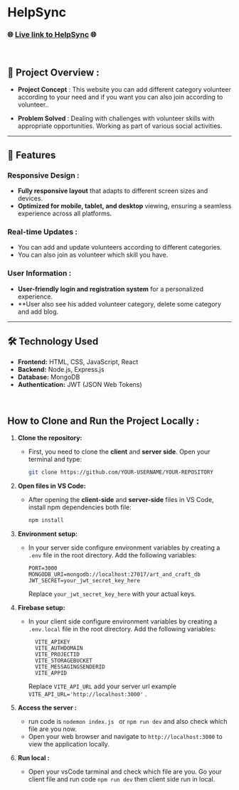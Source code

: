 # HelpSync

### 🌐 [Live link to HelpSync](https://assignment-11-a2b0e.web.app) 🌐

<br/>

## 📜 Project Overview :

- **Project Concept** : This website you can add different category volunteer according to your need and if you want you can also join according to volunteer..

- **Problem Solved** : Dealing with challenges with volunteer skills with appropriate opportunities.  Working as part of various social activities.

---

## 🌟 Features 

### Responsive Design :
- **Fully responsive layout** that adapts to different screen sizes and devices.
- **Optimized for mobile, tablet, and desktop** viewing, ensuring a seamless experience across all platforms.

### Real-time Updates : 
- You can add and update volunteers according to different categories.
- You can also join as volunteer which skill you have.

### User Information : 
- **User-friendly login and registration system** for a personalized experience.
- **User also see his added volunteer category, delete some category and add blog. 

---

## 🛠 Technology Used
- **Frontend:** HTML, CSS, JavaScript, React
- **Backend:** Node.js, Express.js
- **Database:** MongoDB
- **Authentication:** JWT (JSON Web Tokens)
<br/>

## How to Clone and Run the Project Locally : 
1. **Clone the repository:**
   - First, you need to clone the **client** and **server side**. Open your terminal and type:
     ```bash
     git clone https://github.com/YOUR-USERNAME/YOUR-REPOSITORY
     ```
2. **Open files in VS Code:**
   - After opening the **client-side** and **server-side** files in VS Code, install npm dependencies both file:
     ```bash
     npm install
     ```
3. **Environment setup:**
   - In your server side configure environment variables by creating a `.env` file in the root directory. Add the following variables:
     ```plaintext
     PORT=3000
     MONGODB_URI=mongodb://localhost:27017/art_and_craft_db
     JWT_SECRET=your_jwt_secret_key_here
     ```
     Replace `your_jwt_secret_key_here` with your actual keys.

4. **Firebase setup:**
   - In your client side configure environment variables by creating a `.env.local` file in the root directory. Add the following variables:
     ```plaintext
       VITE_APIKEY
       VITE_AUTHDOMAIN
       VITE_PROJECTID
       VITE_STORAGEBUCKET
       VITE_MESSAGINGSENDERID
       VITE_APPID
     ```
     Replace `VITE_API_URL` add your server url example `VITE_API_URL='http://localhost:3000'` .

5. **Access the server :**
   - run code is `nodemon index.js ` or `npm run dev` and also check which file are you now. 
   - Open your web browser and navigate to `http://localhost:3000` to view the application locally.

7. **Run local :**
   - Open your vsCode tarminal and check which file are you. Go your client file and run code `npm run dev` then client side run in local.






